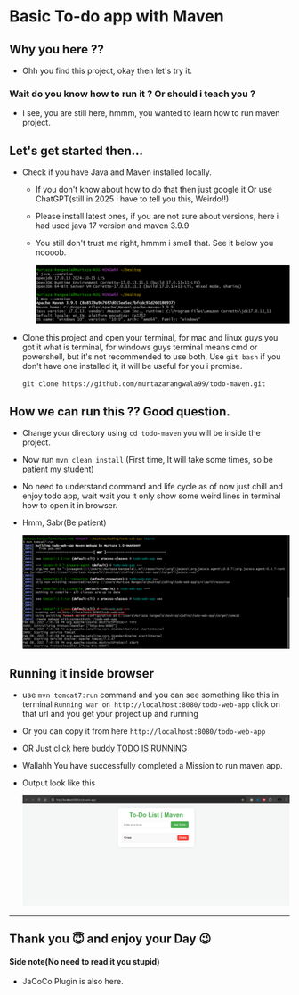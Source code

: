 # Basic To-do app with Maven

## Why you here ??

- Ohh you find this project, okay then let's try it.

### Wait do you know how to run it ? Or should i teach you ?

- I see, you are still here, hmmm, you wanted to learn how to run maven project.

## Let's get started then...

- Check if you have Java and Maven installed locally.

  - If you don't know about how to do that then just google it Or use ChatGPT(still in 2025 i have to tell you this, Weirdo!!)
  - Please install latest ones, if you are not sure about versions, here i had used java 17 version and maven 3.9.9
  - You still don't trust me right, hmmm i smell that. See it below you noooob.

    ![VersionsImage](./Versions.PNG)

- Clone this project and open your terminal, for mac and linux guys you got it what is terminal, for windows guys terminal means cmd or powershell, but it's not recommended to use both, Use `git bash` if you don't have one installed it, it will be useful for you i promise.

  `git clone https://github.com/murtazarangwala99/todo-maven.git`

## How we can run this ?? Good question.

- Change your directory using `cd todo-maven` you will be inside the project.
- Now run `mvn clean install` (First time, It will take some times, so be patient my student)
- No need to understand command and life cycle as of now just chill and enjoy todo app, wait wait you it only show some weird lines in terminal how to open it in browser.
- Hmm, Sabr(Be patient)

  ![Tomcat7:run](./TomcatCommand.PNG)

## Running it inside browser

- use `mvn tomcat7:run` command and you can see something like this in terminal
  `Running war on http://localhost:8080/todo-web-app` click on that url and you get your project up and running
- Or you can copy it from here `http://localhost:8080/todo-web-app`

- OR Just click here buddy [TODO IS RUNNING](http://localhost:8080/todo-web-app)

- Wallahh You have successfully completed a Mission to run maven app.

- Output look like this

  ![Maven Output](./Output.PNG)

---

## Thank you 😇 and enjoy your Day 😉

#### Side note(No need to read it you stupid)

- JaCoCo Plugin is also here.
